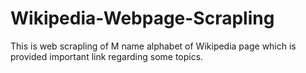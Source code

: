 # Wikipedia-Webpage-Scrapling
This is web scrapling of M name alphabet of Wikipedia page which is provided important link regarding some topics.

